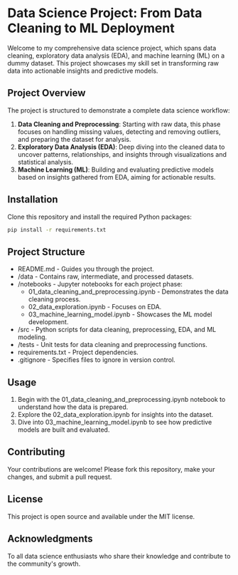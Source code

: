 # Data Science Project: From Data Cleaning to ML Deployment

Welcome to my comprehensive data science project, which spans data cleaning, exploratory data analysis (EDA), and machine learning (ML) on a dummy dataset. This project showcases my skill set in transforming raw data into actionable insights and predictive models.

## Project Overview

The project is structured to demonstrate a complete data science workflow:

1. **Data Cleaning and Preprocessing**: Starting with raw data, this phase focuses on handling missing values, detecting and removing outliers, and preparing the dataset for analysis.
2. **Exploratory Data Analysis (EDA)**: Deep diving into the cleaned data to uncover patterns, relationships, and insights through visualizations and statistical analysis.
3. **Machine Learning (ML)**: Building and evaluating predictive models based on insights gathered from EDA, aiming for actionable results.

## Installation

Clone this repository and install the required Python packages:

```bash
pip install -r requirements.txt
```

## Project Structure
- README.md - Guides you through the project.
- /data - Contains raw, intermediate, and processed datasets.
- /notebooks - Jupyter notebooks for each project phase:
  - 01_data_cleaning_and_preprocessing.ipynb - Demonstrates the data cleaning process.
  - 02_data_exploration.ipynb - Focuses on EDA.
  - 03_machine_learning_model.ipynb - Showcases the ML model development.
- /src - Python scripts for data cleaning, preprocessing, EDA, and ML modeling.
- /tests - Unit tests for data cleaning and preprocessing functions.
- requirements.txt - Project dependencies.
- .gitignore - Specifies files to ignore in version control.

## Usage
1. Begin with the 01_data_cleaning_and_preprocessing.ipynb notebook to understand how the data is prepared.
2. Explore the 02_data_exploration.ipynb for insights into the dataset.
3. Dive into 03_machine_learning_model.ipynb to see how predictive models are built and evaluated.

## Contributing
Your contributions are welcome! Please fork this repository, make your changes, and submit a pull request.

## License
This project is open source and available under the MIT license.

## Acknowledgments
To all data science enthusiasts who share their knowledge and contribute to the community's growth.